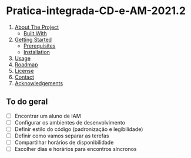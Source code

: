 # Pratica-integrada-CD-e-AM-2021.2

1. [About The Project](#about-the-project)
    * [Built With](#built-with)
1. [Getting Started](#getting-started)
    * [Prerequisites](#prerequisites)
    * [Installation](#installation)
1. [Usage](#usage)
1. [Roadmap](#to-do-geral)
1. [License](#license)
1. [Contact](#contac)
1. [Acknowledgements](#acknowledgements)

## To do geral

- [ ] Encontrar um aluno de IAM
- [ ] Configurar os ambientes de desenvolvimento
- [ ] Definir estilo do código (padronização e legibilidade)
- [ ] Definir como vamos separar as terefas
- [ ] Compartilhar horários de disponibilidade
- [ ] Escolher dias e horários para encontros síncronos
